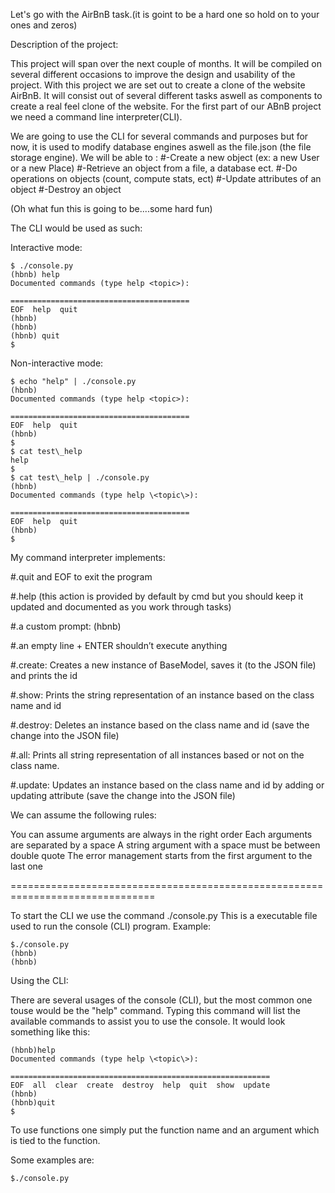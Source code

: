 Let's go with the AirBnB task.(it is goint to be a hard one so hold on to your ones and zeros)

Description of the project:

This project will span over the next couple of months. It will be compiled on several different occasions to improve the design and usability of the project.
With this project we are set out to create a clone of the website AirBnB.
It will consist out of several different tasks aswell as components to create a real feel clone of the website. For the first part of our ABnB project we need a command line interpreter(CLI).

We are going to use the CLI for several commands and purposes but for now, it is used to modify database engines aswell as the file.json (the file storage engine).
We will be able to :
#-Create a new object (ex: a new User or a new Place)
#-Retrieve an object from a file, a database ect.
#-Do operations on objects (count, compute stats, ect)
#-Update attributes of an object
#-Destroy an object

(Oh what fun this is going to be....some hard fun)

The CLI would be used as such:

Interactive mode:

	$ ./console.py
	(hbnb) help
	Documented commands (type help <topic>):

	========================================
	EOF  help  quit
	(hbnb) 
	(hbnb)
	(hbnb) quit
	$

Non-interactive mode:

	$ echo "help" | ./console.py
	(hbnb)
	Documented commands (type help <topic>):

	========================================
	EOF  help  quit
	(hbnb) 
	$
	$ cat test\_help
	help
	$
	$ cat test\_help | ./console.py
	(hbnb)
	Documented commands (type help \<topic\>):

	========================================
	EOF  help  quit
	(hbnb)
	$

My command interpreter implements:

#.quit and EOF to exit the program

#.help (this action is provided by default by cmd but you should keep it updated and documented as you work through tasks)

#.a custom prompt: (hbnb)

#.an empty line + ENTER shouldn’t execute anything

#.create: Creates a new instance of BaseModel, saves it (to the JSON file) and prints the id

#.show: Prints the string representation of an instance based on the class name and id

#.destroy: Deletes an instance based on the class name and id (save the change into the JSON file)

#.all: Prints all string representation of all instances based or not on the class name.

#.update: Updates an instance based on the class name and id by adding or updating attribute (save the change into the JSON file)



We can assume the following rules:

You can assume arguments are always in the right order
Each arguments are separated by a space
A string argument with a space must be between double quote
The error management starts from the first argument to the last one

===============================================================================

To start the CLI we use the command ./console.py
This is a executable file used to run the console (CLI) program.
Example:

	$./console.py
	(hbnb)
	(hbnb)

Using the CLI:

There are several usages of the console (CLI), but the most common one touse would be the "help" command.
Typing this command will list the available commands to assist you to use the console.
It would look something like this:

	(hbnb)help
	Documented commands (type help \<topic\>):

	==========================================================
	EOF  all  clear  create  destroy  help  quit  show  update
	(hbnb)
	(hbnb)quit
	$

To use functions one simply put the function name and an argument which is tied to the function.

Some examples are:

	$./console.py


